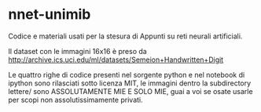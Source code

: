 nnet-unimib
===========

Codice e materiali usati per la stesura di Appunti su reti neurali artificiali.


Il dataset con le immagini 16x16 è preso da http://archive.ics.uci.edu/ml/datasets/Semeion+Handwritten+Digit


Le quattro righe di codice presenti nel sorgente python e nel notebook di ipython sono rilasciati sotto licenza MIT, le immagini dentro la subdirectory lettere/ sono ASSOLUTAMENTE MIE E SOLO MIE, guai a voi se osate usarle per scopi non assolutissimamente privati.

